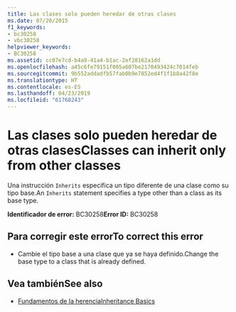 ```yaml
---
title: Las clases solo pueden heredar de otras clases
ms.date: 07/20/2015
f1_keywords:
- bc30258
- vbc30258
helpviewer_keywords:
- BC30258
ms.assetid: cc07e7cd-b4a9-41a4-b1ac-2ef28162a1dd
ms.openlocfilehash: a45c6fe79151f005a607be2170493424c7014feb
ms.sourcegitcommit: 9b552addadfb57fab0b9e7852ed4f1f1b8a42f8e
ms.translationtype: HT
ms.contentlocale: es-ES
ms.lasthandoff: 04/23/2019
ms.locfileid: "61768243"
---
```

# <a name="classes-can-inherit-only-from-other-classes"></a><span data-ttu-id="f6610-102">Las clases solo pueden heredar de otras clases</span><span class="sxs-lookup"><span data-stu-id="f6610-102">Classes can inherit only from other classes</span></span>
<span data-ttu-id="f6610-103">Una instrucción `Inherits` especifica un tipo diferente de una clase como su tipo base.</span><span class="sxs-lookup"><span data-stu-id="f6610-103">An `Inherits` statement specifies a type other than a class as its base type.</span></span>  
  
 <span data-ttu-id="f6610-104">**Identificador de error:** BC30258</span><span class="sxs-lookup"><span data-stu-id="f6610-104">**Error ID:** BC30258</span></span>  
  
## <a name="to-correct-this-error"></a><span data-ttu-id="f6610-105">Para corregir este error</span><span class="sxs-lookup"><span data-stu-id="f6610-105">To correct this error</span></span>  
  
- <span data-ttu-id="f6610-106">Cambie el tipo base a una clase que ya se haya definido.</span><span class="sxs-lookup"><span data-stu-id="f6610-106">Change the base type to a class that is already defined.</span></span>  
  
## <a name="see-also"></a><span data-ttu-id="f6610-107">Vea también</span><span class="sxs-lookup"><span data-stu-id="f6610-107">See also</span></span>

- [<span data-ttu-id="f6610-108">Fundamentos de la herencia</span><span class="sxs-lookup"><span data-stu-id="f6610-108">Inheritance Basics</span></span>](../../visual-basic/programming-guide/language-features/objects-and-classes/inheritance-basics.md)
